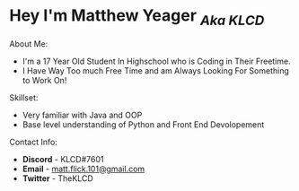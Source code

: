 # Hey I'm Matthew Yeager <sub>*Aka KLCD*</sub>

About Me:
- I'm a 17 Year Old Student In Highschool who is Coding in Their Freetime.
- I Have Way Too much Free Time and am Always Looking For Something to Work On!

Skillset:
- Very familiar with Java and OOP
- Base level understanding of Python and Front End Devolopement 

Contact Info:
+ **Discord** - KLCD#7601
+ **Email** - matt.flick.101@gmail.com
+ **Twitter** - TheKLCD
